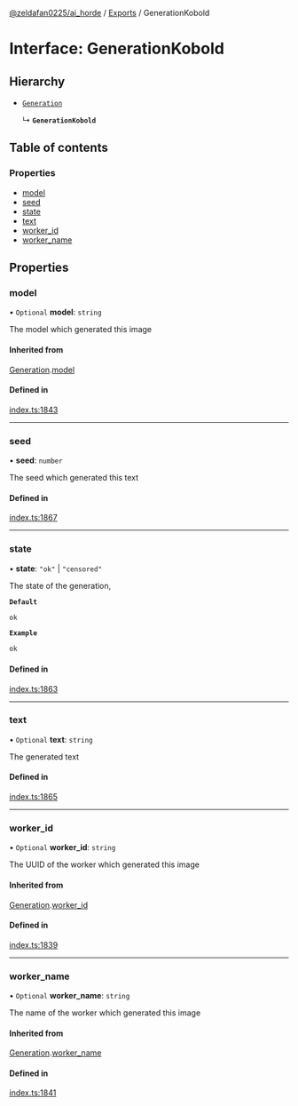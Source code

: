 [@zeldafan0225/ai_horde](../README.md) / [Exports](../modules.md) / GenerationKobold

# Interface: GenerationKobold

## Hierarchy

- [`Generation`](Generation.md)

  ↳ **`GenerationKobold`**

## Table of contents

### Properties

- [model](GenerationKobold.md#model)
- [seed](GenerationKobold.md#seed)
- [state](GenerationKobold.md#state)
- [text](GenerationKobold.md#text)
- [worker\_id](GenerationKobold.md#worker_id)
- [worker\_name](GenerationKobold.md#worker_name)

## Properties

### model

• `Optional` **model**: `string`

The model which generated this image

#### Inherited from

[Generation](Generation.md).[model](Generation.md#model)

#### Defined in

[index.ts:1843](https://github.com/ZeldaFan0225/ai_horde/blob/90eaabf/index.ts#L1843)

___

### seed

• **seed**: `number`

The seed which generated this text

#### Defined in

[index.ts:1867](https://github.com/ZeldaFan0225/ai_horde/blob/90eaabf/index.ts#L1867)

___

### state

• **state**: ``"ok"`` \| ``"censored"``

The state of the generation,

**`Default`**

```ts
ok
```

**`Example`**

```ts
ok
```

#### Defined in

[index.ts:1863](https://github.com/ZeldaFan0225/ai_horde/blob/90eaabf/index.ts#L1863)

___

### text

• `Optional` **text**: `string`

The generated text

#### Defined in

[index.ts:1865](https://github.com/ZeldaFan0225/ai_horde/blob/90eaabf/index.ts#L1865)

___

### worker\_id

• `Optional` **worker\_id**: `string`

The UUID of the worker which generated this image

#### Inherited from

[Generation](Generation.md).[worker_id](Generation.md#worker_id)

#### Defined in

[index.ts:1839](https://github.com/ZeldaFan0225/ai_horde/blob/90eaabf/index.ts#L1839)

___

### worker\_name

• `Optional` **worker\_name**: `string`

The name of the worker which generated this image

#### Inherited from

[Generation](Generation.md).[worker_name](Generation.md#worker_name)

#### Defined in

[index.ts:1841](https://github.com/ZeldaFan0225/ai_horde/blob/90eaabf/index.ts#L1841)
